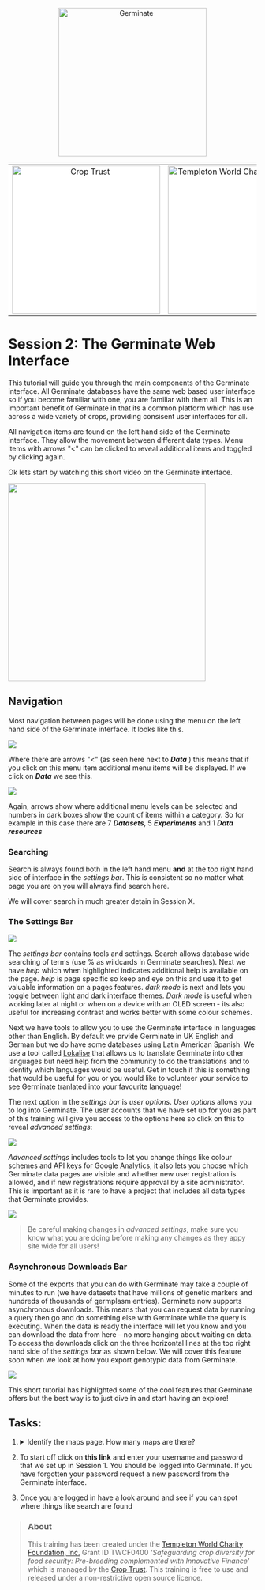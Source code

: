 <!-- Use these horrible HTML tag attributes because Markdown only supports limited HTML/CSS -->
<p align="center">
  <img src="img/germinate-square-name.svg" width="300" alt="Germinate">
</p>

<table bgcolor="white" align="center">
  <tbody>
    <tr>
      <td align="center" valign="middle">
        <img src="img/crop-trust.svg" width="300" alt="Crop Trust">
      </td>
      <td align="center" valign="middle">
        <img src="img/templeton.svg" width="300" alt="Templeton World Charity Foundation">
      </td>
      <td align="center" valign="middle">
        <img src="img/hutton.svg" width="300" alt="The James Hutton Institute">
      </td>
    </tr>
  </tbody>
</table>


# Session 2: The Germinate Web Interface

This tutorial will guide you through the main components of the Germinate interface. All Germinate databases have the same web based user interface so if you become familiar with one, you are familiar with them all. This is an important benefit of Germinate in that its a common platform which has use across a wide variety of crops, providing consisent user interfaces for all.

All navigation items are found on the left hand side of the Germinate interface. They allow the movement between different data types. Menu items with arrows "<" can be clicked to reveal additional items and toggled by clicking again.  

Ok lets start by watching this short video on the Germinate interface.

<a href="https://www.youtube.com/watch?v=tSKTpiOItyE"><img src="https://img.youtube.com/vi/tSKTpiOItyE/0.jpg" height="400px"></a>

## Navigation
Most navigation between pages will be done using the menu on the left hand side of the Germinate interface. It looks like this.

<img src="session-2/settings_bar5.png" style="max-width: 100%;">

Where there are arrows "<" (as seen here next to ***Data*** ) this means that if you click on this menu item additional menu items will be displayed. If we click on ***Data*** we see this.

<img src="session-2/settings_bar6.png" style="max-width: 100%;">

Again, arrows show where additional menu levels can be selected and numbers in dark boxes show the count of items within a category. So for example in this case there are 7 ***Datasets***, 5 ***Experiments*** and 1 ***Data resources***

### Searching

Search is always found both in the left hand menu **and** at the top right hand side of interface in the *settings bar*. This is consistent so no matter what page you are on you will always find search here.

We will cover search in much greater detain in Session X.

### The Settings Bar

<img src="session-2/settings_bar.png" style="max-width: 100%;">

The *settings bar* contains tools and settings. Search allows database wide searching of terms (use % as wildcards in Germinate searches). Next we have *help* which when highlighted indicates additional help is available on the page. *help* is page specific so keep and eye on this and use it to get valuable information on a pages features. *dark mode* is next and lets you toggle between light and dark interface themes. *Dark mode* is useful when working later at night or when on a device with an OLED screen - its also useful for increasing contrast and works better with some colour schemes.

Next we have tools to allow you to use the Germinate interface in languages other than English. By default we prvide Germinate in UK English and German but we do have some databases using Latin American Spanish. We use a tool called [Lokalise](https://lokalise.com/) that allows us to translate Germinate into other languages but need help from the community to do the translations and to identify which languages would be useful. Get in touch if this is something that would be useful for you or you would like to volunteer your service to see Germinate tranlated into your favourite language!

The next option in the *settings bar* is *user options*. *User options* allows you to log into Germinate. The user accounts that we have set up for you as part of this training will give you access to the options here so click on this to reveal *advanced settings*:

<img src="session-2/settings_bar2.png" style="max-width: 100%;">

*Advanced settings* includes tools to let you change things like colour schemes and API keys for Google Analytics, it also lets you choose which Germinate data pages are visible and whether new user registration is allowed, and if new registrations require approval by a site administrator. This is important as it is rare to have a project that includes all data types that Germinate provides.

<img src="session-2/settings_bar3.png" style="max-width: 100%;">
<br/>

> Be careful making changes in *advanced settings*, make sure you know what you are doing before making any changes as they appy site wide for all users!

### Asynchronous Downloads Bar
Some of the exports that you can do with Germinate may take a couple of minutes to run (we have datasets that have millions of genetic markers and hundreds of thousands of germplasm entries). Germinate now supports asynchronous downloads. This means that you can request data by running a query then go and do something else with Germinate while the query is executing. When the data is ready the interface will let you know and you can download the data from here – no more hanging about waiting on data. To access the downloads click on the three horizontal lines at the top right hand side of the *settings bar* as shown below. We will cover this feature soon when we look at how you export genotypic data from Germinate.

<img src="session-2/settings_bar4.png" style="max-width: 100%;">

This short tutorial has highlighted some of the cool features that Germinate offers but the best way is to just dive in and start having an explore!

## Tasks:

1. <details><summary>Identify the maps page. How many maps are there?</summary>Answer: X</details>

1. To start off click on **this link** and enter your username and password that we set up in Session 1. You should be logged into Germinate. If you have forgotten your password request a new password from the Germinate interface.

2. Once you are logged in have a look around and see if you can spot where things like search are found

> ### About
> This training has been created under the <a href="https://www.templetonworldcharity.org/">Templeton World Charity Foundation, Inc.</a> Grant ID TWCF0400 *'Safeguarding crop diversity for food security: Pre-breeding complemented with Innovative Finance'* which is managed by the <a href="https://www.croptrust.org/">Crop Trust</a>. This training is free to use and released under a non-restrictive open source licence.